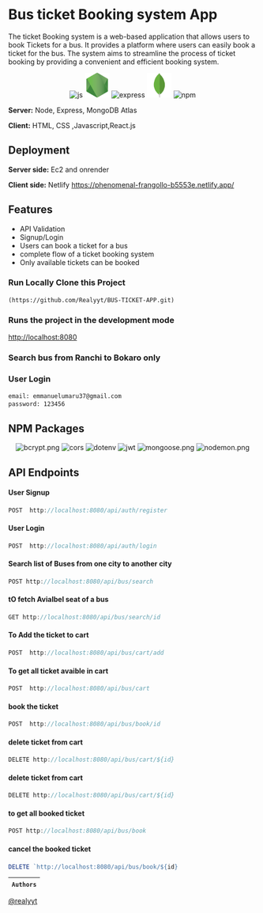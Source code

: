 # Bus  ticket Booking system App
The ticket Booking system is a web-based application that allows users to book Tickets for a bus. It provides a platform where users can easily book a ticket for the bus. The system aims to streamline the process of ticket booking by providing a convenient and efficient  booking system.


<p align = "center">
<img src="https://user-images.githubusercontent.com/25181517/117447155-6a868a00-af3d-11eb-9cfe-245df15c9f3f.png" alt="js" width="50" height="50"/>
<img src="https://raw.githubusercontent.com/PrinceCorwin/Useful-tech-icons/main/images/nodejs.png" alt="nodejs" width="50" height="50"/>
<img src="https://res.cloudinary.com/kc-cloud/images/f_auto,q_auto/v1651772163/expressjslogo/expressjslogo.webp?_i=AA" alt="express" width="50" height="50"/>
 <img src="https://raw.githubusercontent.com/PrinceCorwin/Useful-tech-icons/main/images/mongodb-leaf.png" alt="mongo" width="50" height="50"/> 
<img src="https://user-images.githubusercontent.com/25181517/121401671-49102800-c959-11eb-9f6f-74d49a5e1774.png" alt="npm" width="50" height="50"/>
  
</p>


**Server:** Node, Express, MongoDB Atlas

**Client:** HTML, CSS ,Javascript,React.js



## Deployment

**Server side:** Ec2 and onrender

**Client side:** Netlify https://phenomenal-frangollo-b5553e.netlify.app/

## Features 
-  API Validation
-  Signup/Login
-  Users can book a ticket for a bus 
-  complete flow of  a ticket booking system
-  Only available tickets can be booked


###  Run Locally Clone this Project

```
(https://github.com/Realyyt/BUS-TICKET-APP.git)
```
### Runs the project in the development mode

[http://localhost:8080](http://localhost:8080)

### Search bus from Ranchi to Bokaro only

### User Login

```
email: emmanuelumaru37@gmail.com
password: 123456
```

## NPM Packages
<p align = "center">
<img src="https://repository-images.githubusercontent.com/139898859/9617c480-81c2-11ea-94fc-322231ead1f0" alt="bcrypt.png" width="70" height="50"/>
<img src="https://github.com/faraz412/cozy-passenger-4798/blob/main/Frontend/Files/cors.png?raw=true" alt="cors" width="70" height="50"/>
<img src="https://github.com/faraz412/cozy-passenger-4798/blob/main/Frontend/Files/download.png?raw=true" alt="dotenv" width="60" height="50"/>
<img src="https://github.com/faraz412/cozy-passenger-4798/blob/main/Frontend/Files/JWT.png?raw=true" alt="jwt" width="70" height="50"/>
<img src="https://4008838.fs1.hubspotusercontent-na1.net/hubfs/4008838/mogoose-logo.png" alt="mongoose.png" width="70" height="70"/>     
<img src="https://user-images.githubusercontent.com/13700/35731649-652807e8-080e-11e8-88fd-1b2f6d553b2d.png" alt="nodemon.png" width="50" height="50"/>

</p>
   
   
## API Endpoints

  #### User Signup
```javascript
POST  http://localhost:8080/api/auth/register
```
  #### User Login
```javascript
POST  http://localhost:8080/api/auth/login
```
  #### Search list of Buses from one city to another city
```javascript
POST http://localhost:8080/api/bus/search
```
  #### tO fetch Avialbel seat of a bus
```javascript
GET http://localhost:8080/api/bus/search/id
```
  #### To Add the ticket to cart 
```javascript
POST  http://localhost:8080/api/bus/cart/add
```

  #### To get all ticket avaible in cart
```javascript
POST  http://localhost:8080/api/bus/cart
```


  #### book the ticket
```javascript
POST  http://localhost:8080/api/bus/book/id
```

  #### delete ticket from cart 
```javascript
DELETE http://localhost:8080/api/bus/cart/${id}
```

  #### delete ticket from cart 
```javascript
DELETE http://localhost:8080/api/bus/cart/${id}
```
  #### to get all booked ticket
```javascript
POST http://localhost:8080/api/bus/book
```

  #### cancel the booked ticket 
```javascript
DELETE `http://localhost:8080/api/bus/book/${id}
```











 
| `Authors` |
| :-------: | 

 
 [@realyyt](https://github.com/realyyt) 
